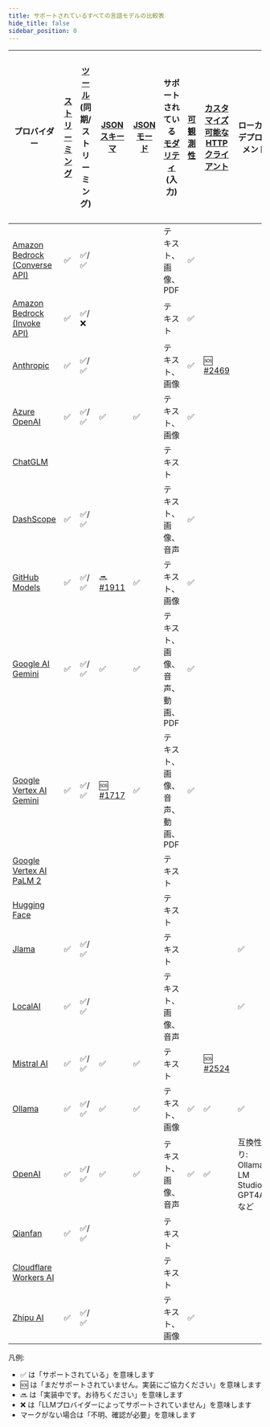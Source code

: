 ```yaml
---
title: サポートされているすべての言語モデルの比較表
hide_title: false
sidebar_position: 0
---
```


| プロバイダー                                                                                                | [ストリーミング](/tutorials/response-streaming) | [ツール](/tutorials/tools) (同期/ストリーミング) | [JSONスキーマ](/tutorials/structured-outputs#json-schema)           | [JSONモード](/tutorials/ai-services#json-mode) | サポートされている[モダリティ](/tutorials/chat-and-language-models/#multimodality) (入力) | [可観測性](/tutorials/observability) | [カスタマイズ可能なHTTPクライアント](/tutorials/customizable-http-client)    | ローカルデプロイメント                                | ネイティブイメージをサポート | コメント                    |
|-----------------------------------------------------------------------------------------------------------|--------------------------------------------|--------------------------------------------|--------------------------------------------------------------------|-----------------------------------------------|------------------------------------------------------------------------------------|-------------------------------------------|--------------------------------------------------------------------|---------------------------------------------------|-----------------------|-----------------------------|
| [Amazon Bedrock (Converse API)](/integrations/language-models/amazon-bedrock#chatmodel-using-converseapi) | ✅                                          | ✅/✅                                        |                                                                    |                                               | テキスト、画像、PDF                                                                   | ✅                                         |                                                                    |                                                   |                       |                             |
| [Amazon Bedrock (Invoke API)](/integrations/language-models/amazon-bedrock#chatmodel-using-invokeapi)     | ✅                                          | ✅/❌                                        |                                                                    |                                               | テキスト                                                                               | ✅                                         |                                                                    |                                                   |                       |                             |
| [Anthropic](/integrations/language-models/anthropic)                                                      | ✅                                          | ✅/✅                                        |                                                                    |                                               | テキスト、画像                                                                        | ✅                                         | 🆘 [#2469](https://github.com/langchain4j/langchain4j/issues/2469) |                                                   | ✅                     |                             |
| [Azure OpenAI](/integrations/language-models/azure-open-ai)                                               | ✅                                          | ✅/✅                                        | ✅                                                                  | ✅                                             | テキスト、画像                                                                        | ✅                                         |                                                                    |                                                   |                       |                             |
| [ChatGLM](/integrations/language-models/chatglm)                                                          |                                            |                                            |                                                                    |                                               | テキスト                                                                               |                                           |                                                                    |                                                   |                       |                             |
| [DashScope](/integrations/language-models/dashscope)                                                      | ✅                                          | ✅/✅                                        |                                                                    |                                               | テキスト、画像、音声                                                                 | ✅                                         |                                                                    |                                                   |                       |                             |
| [GitHub Models](/integrations/language-models/github-models)                                              | ✅                                          | ✅/✅                                        | 🔜 [#1911](https://github.com/langchain4j/langchain4j/issues/1911) | ✅                                             | テキスト、画像                                                                        | ✅                                         |                                                                    |                                                   |                       |                             |
| [Google AI Gemini](/integrations/language-models/google-ai-gemini)                                        | ✅                                          | ✅/✅                                        | ✅                                                                  | ✅                                             | テキスト、画像、音声、動画、PDF                                                     | ✅                                         |                                                                    |                                                   |                       |                             |
| [Google Vertex AI Gemini](/integrations/language-models/google-vertex-ai-gemini)                          | ✅                                          | ✅/✅                                        | 🆘 [#1717](https://github.com/langchain4j/langchain4j/issues/1717) | ✅                                             | テキスト、画像、音声、動画、PDF                                                     | ✅                                         |                                                                    |                                                   |                       |                             |
| [Google Vertex AI PaLM 2](/integrations/language-models/google-palm)                                      |                                            |                                            |                                                                    |                                               | テキスト                                                                               |                                           |                                                                    |                                                   | ✅                     |                             |
| [Hugging Face](/integrations/language-models/hugging-face)                                                |                                            |                                            |                                                                    |                                               | テキスト                                                                               |                                           |                                                                    |                                                   |                       |                             |
| [Jlama](/integrations/language-models/jlama)                                                              | ✅                                          | ✅/✅                                        |                                                                    |                                               | テキスト                                                                               |                                           |                                                                    | ✅                                                 | ✅                     |                             |
| [LocalAI](/integrations/language-models/local-ai)                                                         | ✅                                          | ✅/✅                                        |                                                                    |                                               | テキスト、画像、音声                                                                 |                                           |                                                                    | ✅                                                 |                       |                             |
| [Mistral AI](/integrations/language-models/mistral-ai)                                                    | ✅                                          | ✅/✅                                        | ✅                                                                  | ✅                                             | テキスト                                                                               |                                           | 🆘 [#2524](https://github.com/langchain4j/langchain4j/issues/2524) |                                                   |                       |                             |
| [Ollama](/integrations/language-models/ollama)                                                            | ✅                                          | ✅/✅                                        | ✅                                                                  | ✅                                             | テキスト、画像                                                                        | ✅                                         | ✅                                                                  | ✅                                                 |                       |                             |
| [OpenAI](/integrations/language-models/open-ai)                                                           | ✅                                          | ✅/✅                                        | ✅                                                                  | ✅                                             | テキスト、画像、音声                                                                 | ✅                                         | ✅                                                                  | 互換性あり: Ollama, LM Studio, GPT4All, など | ✅                     | 互換性あり: Groq, など |
| [Qianfan](/integrations/language-models/qianfan)                                                          | ✅                                          | ✅/✅                                        |                                                                    |                                               | テキスト                                                                               |                                           |                                                                    |                                                   |                       |                             |
| [Cloudflare Workers AI](/integrations/language-models/workers-ai)                                         |                                            |                                            |                                                                    |                                               | テキスト                                                                               |                                           |                                                                    |                                                   |                       |                             |
| [Zhipu AI](/integrations/language-models/zhipu-ai)                                                        | ✅                                          | ✅/✅                                        |                                                                    |                                               | テキスト、画像                                                                        | ✅                                         |                                                                    |                                                   |                       |                             |

凡例:

- ✅ は「サポートされている」を意味します
- 🆘 は「まだサポートされていません。実装にご協力ください」を意味します
- 🔜 は「実装中です。お待ちください」を意味します
- ❌ は「LLMプロバイダーによってサポートされていません」を意味します
- マークがない場合は「不明、確認が必要」を意味します
